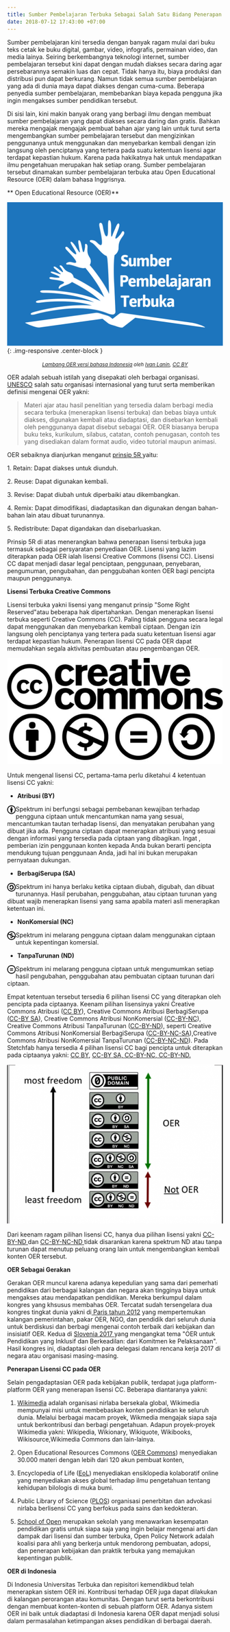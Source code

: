 ```yaml
---
title: Sumber Pembelajaran Terbuka Sebagai Salah Satu Bidang Penerapan Lisensi CC
date: 2018-07-12 17:43:00 +07:00
---
```


Sumber pembelajaran kini tersedia dengan banyak ragam mulai dari buku teks cetak ke buku digital, gambar, video, infografis, permainan video, dan media lainya. Seiring berkembangnya teknologi internet, sumber pembelajaran  tersebut kini dapat dengan mudah diakses secara daring agar persebarannya semakin luas dan cepat. Tidak hanya itu, biaya produksi dan distribusi pun dapat berkurang. Namun tidak semua sumber pembelajaran yang ada di dunia maya dapat diakses dengan cuma-cuma. Beberapa penyedia sumber pembelajaran, membebankan biaya kepada pengguna jika ingin mengakses sumber pendidikan tersebut.

Di sisi lain, kini makin banyak orang yang berbagi ilmu dengan membuat sumber pembelajaran yang dapat diakses secara daring dan gratis. Bahkan mereka mengajak mengajak pembuat bahan ajar yang lain untuk turut serta mengembangkan sumber pembelajaran tersebut dan mengizinkan penggunanya untuk menggunakan dan menyebarkan kembali dengan izin langsung oleh penciptanya yang tertera pada suatu ketentuan lisensi agar terdapat kepastian hukum. Karena pada hakikatnya hak untuk mendapatkan ilmu pengetahuan merupakan hak setiap orang. Sumber pembelajaran tersebut dinamakan sumber pembelajaran terbuka atau Open Educational Resource (OER) dalam bahasa Inggrisnya.

\*\* Open Educational Resource (OER)\*\*

![OER_in_Indonesian_Sumber_Pembelajaran_Terbuka_Logo.jpg](/uploads/OER_in_Indonesian_Sumber_Pembelajaran_Terbuka_Logo.jpg){: .img-responsive .center-block }<center><small><i><a href="https://commons.wikimedia.org/wiki/File:OER_in_Indonesian_Sumber_Pembelajaran_Terbuka_Logo.svg">Lambang OER versi bahasa Indonesia</a> oleh <a href="https://commons.wikimedia.org/wiki/User:IvanLanin">Ivan Lanin</a>, <a href="https://creativecommons.org/licenses/by/3.0/deed.en">CC BY</a></i></small></center>

OER adalah sebuah istilah yang disepakati oleh berbagai organisasi. [UNESCO](http://http://www.unesco.org/new/en/communication-and-information/access-to-knowledge/open-educational-resources/what-are-open-educational-resources-oers/) salah satu organisasi internasional yang turut serta memberikan definisi mengenai OER yakni:

> Materi ajar atau hasil penelitian yang tersedia dalam berbagi media secara terbuka (menerapkan lisensi terbuka) dan bebas biaya untuk diakses, digunakan kembali atau diadaptasi, dan disebarkan kembali oleh penggunanya dapat disebut sebagai OER. OER biasanya berupa buku teks, kurikulum, silabus, catatan, contoh penugasan, contoh tes yang disediakan dalam format audio, video tutorial maupun animasi.

OER sebaiknya dianjurkan menganut [prinsip 5R ](http://www.opencontent.org/definition/) yaitu:

1\. Retain: Dapat diakses untuk diunduh.

2\. Reuse: Dapat digunakan kembali.

3\. Revise: Dapat diubah untuk diperbaiki atau dikembangkan.

4\. Remix: Dapat dimodifikasi, diadaptasikan dan digunakan dengan bahan-bahan lain atau dibuat turunannya.

5\. Redistribute: Dapat digandakan dan disebarluaskan.

Prinsip 5R di atas menerangkan bahwa penerapan lisensi terbuka juga termasuk sebagai persyaratan penyediaan OER. Lisensi yang lazim diterapkan pada OER ialah lisensi Creative Commons (lisensi CC). Lisensi CC dapat menjadi dasar legal penciptaan, penggunaan, penyebaran, pengumuman, pengubahan, dan penggubahan konten OER bagi pencipta maupun penggunanya.

**Lisensi Terbuka Creative Commons**

Lisensi terbuka yakni lisensi yang menganut prinsip "Some Right Reserved"atau beberapa hak dipertahankan. Dengan menerapkan lisensi terbuka seperti Creative Commons (CC). Paling tidak pengguna secara legal dapat menggunakan dan menyebarkan kembali ciptaan. Dengan izin langsung oleh penciptanya yang tertera pada suatu ketentuan lisensi agar terdapat kepastian hukum. Penerapan lisensi CC pada OER dapat memudahkan segala aktivitas pembuatan atau pengembangan OER.

![creative-commons.jpg](/uploads/creative-commons.jpg)

Untuk mengenal lisensi CC, pertama-tama perlu diketahui 4 ketentuan lisensi CC yakni:

- **Atribusi (BY)**

<img style="float: left;" src="/uploads/BY-354f63.png" class="img-responsive" width="20"> 

Spektrum ini berfungsi sebagai pembebanan kewajiban terhadap pengguna ciptaan untuk  mencantumkan nama yang sesuai, mencantumkan tautan terhadap lisensi, dan menyatakan perubahan yang dibuat jika ada. Pengguna ciptaan dapat menerapkan atribusi yang sesuai dengan informasi yang tersedia pada ciptaan yang dibagikan. Ingat , pemberian izin penggunaan konten kepada Anda bukan berarti pencipta mendukung tujuan penggunaan Anda, jadi hal ini bukan merupakan pernyataan dukungan.

 - **BerbagiSerupa (SA)**

<img style="float: left;" src="/uploads/SA.png" class="img-responsive" width="20">

Spektrum ini hanya berlaku ketika ciptaan diubah, digubah, dan dibuat turunannya. Hasil perubahan, penggubahan, atau ciptaan turunan yang dibuat wajib menerapkan lisensi yang sama apabila materi asli menerapkan ketentuan ini.

 - **NonKomersial (NC)**

<img style="float: left;" src="/uploads/NC.png" class="img-responsive" width="20">

Spektrum ini melarang pengguna ciptaan dalam menggunakan ciptaan untuk kepentingan komersial.

- **TanpaTurunan (ND)**

<img style="float: left;" src="/uploads/ND.png" class="img-responsive" width="20"> 

Spektrum ini melarang pengguna ciptaan untuk mengumumkan setiap hasil pengubahan, penggubahan atau pembuatan ciptaan turunan dari ciptaan.

Empat ketentuan tersebut tersedia 6 pilihan lisensi CC yang diterapkan oleh pencipta pada ciptaanya. Keenam pilihan lisensinya  yakni Creative Commons Atribusi ([CC BY](http://creativecommons.org/licenses/by/4.0/deed.id)), Creative Commons Atribusi BerbagiSerupa ([CC-BY SA](http://creativecommons.org/licenses/by-sa/4.0/deed.id)),  Creative Commons Atribusi NonKomersial ([CC-BY-NC](http://creativecommons.org/licenses/by-nc/4.0/deed.id)), Creative Commons Atribusi TanpaTurunan ([CC-BY-ND](http://creativecommons.org/licenses/by-nd/4.0/deed.id)), seperti  Creative Commons Atribusi NonKomersial BerbagiSerupa ([CC-BY-NC-SA](http://creativecommons.org/licenses/by-nc-sa/4.0/deed.id)),Creative Commons Atribusi NonKomersial TanpaTurunan ([CC-BY-NC-ND](http://creativecommons.org/licenses/by-nc-nd/4.0/deed.id)). Pada Stetchfab hanya tersedia 4 pilihan lisensi CC bagi pencipta untuk diterapkan pada ciptaanya yakni: [CC BY](http://creativecommons.org/licenses/by/4.0/deed.id), [CC-BY SA, ](http://creativecommons.org/licenses/by-sa/4.0/deed.id)[CC-BY-NC, ](http://creativecommons.org/licenses/by-nc/4.0/deed.id)[CC-BY-ND. ](http://creativecommons.org/licenses/by-nd/4.0/deed.id)

![oer_cc-by_license-650x479.png](/uploads/oer_cc-by_license-650x479.png)

Dari keenam ragam  pilihan lisensi CC, hanya dua pilihan lisensi yakni [CC-BY-ND   ](http://creativecommons.org/licenses/by-nd/4.0/deed.id)dan [CC-BY-NC-ND ](http://creativecommons.org/licenses/by-nc-nd/4.0/deed.id) tidak disarankan karena spektrum ND atau tanpa turunan dapat menutup peluang orang lain untuk mengembangkan kembali konten OER tersebut.

**OER Sebagai Gerakan**

Gerakan OER  muncul karena adanya kepedulian yang sama dari pemerhati pendidikan dari berbagai kalangan dan negara akan tingginya biaya untuk mengakses atau mendapatkan pendidikan. Mereka berkumpul dalam kongres yang khsusus membahas OER. Tercatat sudah tersengelara dua kongres tingkat dunia yakni di[ Paris tahun 2012](http://http://www.unesco.org/new/en/communication-and-information/access-to-knowledge/open-educational-resources/what-is-the-2012-world-open-educational-resources-congress-and-what-are-its-aims/)  yang mempertemukan kalangan pemerintahan, pakar OER, NGO, dan pendidik dari seluruh dunia untuk berdiskusi dan berbagi mengenai contoh terbaik dari  kebijakan dan insisiatif OER.  Kedua di [Slovenia 2017 ](http://www.oercongress.org/)yang mengangkat tema "OER untuk Pendidikan yang Inklusif dan Berkeadilan: dari Komitmen ke Pelaksanaan". Hasil kongres ini, diadaptasi oleh para delegasi dalam rencana kerja 2017 di negara atau organisasi masing-masing.

**Penerapan Lisensi CC pada OER**

Selain pengadaptasian OER pada kebijakan publik, terdapat juga platform-platform OER yang menerapan lisensi CC. Beberapa diantaranya yakni:

1. [Wikimedia](http://www.wikimedia.org/) adalah organisasi nirlaba bersekala global, Wikimedia mempunyai misi untuk membebaskan konten pendidikan ke seluruh dunia. Melalui berbagai macam proyek, Wikmedia mengajak siapa saja untuk berkontribusi dan berbagi pengetahuan. Adapun proyek-proyek Wikimedia yakni: Wikipedia, Wikionary, Wikiquote, Wikibooks, Wikisource,Wikimedia Commons dan lain-lainya.

2. Open Educational Resources Commons ([OER Commons](http://www.oercommons.org/)) menyediakan 30.000 materi dengan lebih dari 120 akun pembuat konten,

3. Encyclopedia of Life ([EoL](http://eol.org/)) menyediakan ensiklopedia kolaboratif online yang menyediakan akses global terhadap ilmu pengetahuan tentang kehidupan bilologis di muka bumi.

4. Public Library of Science ([PLOS](http://www.plos.org)) organisasi  penerbitan dan advokasi nirlaba berlisensi CC yang berfokus pada sains dan kedokteran.

5. [School of Open](http://schoolofopen.p2pu.org/) merupakan sekolah yang menawarkan kesempatan  pendidikan gratis untuk siapa saja yang ingin belajar mengenai arti dan dampak dari lisensi dan sumber terbuka, Open Policy Network adalah  koalisi para ahli yang berkerja untuk mendorong pembuatan, adopsi, dan penerapan kebijakan dan praktik terbuka yang memajukan kepentingan publik.

**OER  di  Indonesia**

Di Indonesia Universitas Terbuka dan repisitori kemendikbud telah menerapkan sistem OER ini. Kontribusi terhadap OER juga dapat dilakukan di kalangan perorangan atau komunitas. Dengan turut serta berkontribusi dengan membuat  konten-konten  di sebuah platform OER. Adanya sistem OER ini baik untuk diadaptasi di Indonesia karena OER dapat menjadi solusi dalam permasalahan ketimpangan akses pendidikan di berbagai daerah.
